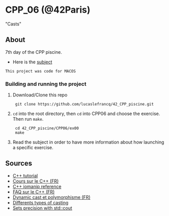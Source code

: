 # CPP_06 (@42Paris)

"Casts"

## About

7th day of the CPP piscine.

- Here is the [subject][1]

`This project was code for MACOS`

### Building and running the project

1. Download/Clone this repo

        git clone https://github.com/lucaslefrancq/42_CPP_piscine.git

2. `cd` into the root directory, then `cd` into CPP06 and choose the exercise. Then run `make`.

        cd 42_CPP_piscine/CPP06/ex00
        make

3.  Read the subject in order to have more information about how launching a specific exercise.
    
## Sources

- [C++ tutorial][2]
- [Cours sur le C++ (FR)][3]
- [C++ iomanip reference][4]
- [FAQ sur le C++ (FR)][5]
- [Dynamic cast et polymorphisme (FR)][6]
- [Differents types of casting][8]
- [Sets precision with std::cout][7]

[1]: https://github.com/lucaslefrancq/42_CPP_piscine/blob/main/CPP06/cpp06.en.subject.pdf
[2]: http://www.cplusplus.com/files/tutorial.pdf
[3]: https://openclassrooms.com/fr/courses/1894236-programmez-avec-le-langage-c/1894377-quest-ce-que-le-c
[4]: http://www.cplusplus.com/reference/iomanip/
[5]: https://cpp.developpez.com/faq/cpp/
[6]: https://cpp.developpez.com/cours/cpp/?page=page_12#LXII
[7]: http://www.cplusplus.com/reference/ios/ios_base/precision/
[8]: https://www.tutorialspoint.com/cplusplus/cpp_casting_operators.htm#:~:text=A%20cast%20is%20a%20special,as%20any%20other%20unary%20operator.&text=const_cast%20(expr),or%20volatile%20in%20a%20cast.